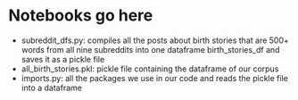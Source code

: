 # Notebooks go here
- subreddit_dfs.py: compiles all the posts about birth stories that are 500+ words from all nine subreddits into one dataframe birth_stories_df and saves it as a pickle file
- all_birth_stories.pkl: pickle file containing the dataframe of our corpus
- imports.py: all the packages we use in our code and reads the pickle file into a dataframe

